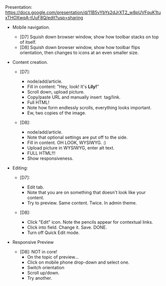 Presentation: https://docs.google.com/presentation/d/11B5vYbYs2dJrXT2_w8pUVFquK1tuxTHOXwqA-tUuF8Q/edit?usp=sharing

- Mobile navigation.
  - [D7] Squish down browser window, show how toolbar stacks on top of itself.
  - [D8] Squish down browser window, show how toolbar flips orientation, then
         changes to icons at an even smaller size.

- Content creation.
  - [D7]:
    - node/add/article.
    - Fill in content: "Hey, look! It's <strong>Lily!</strong>"
    - Scroll down, upload picture.
    - Copy/paste URL and manually insert <img> tag/link.
    - Full HTML!
    - Note how form endlessly scrolls, everything looks important.
    - Ew, two copies of the image.

  - [D8]:
    - node/add/article.
    - Note that optional settings are put off to the side.
    - Fill in content. OH LOOK, WYSIWYG. :)
    - Upload picture in WYSIWYG, enter alt text.
    - FULL HTML!!!
    - Show responsiveness.

- Editing:
  - [D7]:
    - Edit tab.
    - Note that you are on something that doesn't look like your content.
    - Try to preview. Same content. Twice. In admin theme.

  - [D8]:
    - Click "Edit" icon. Note the pencils appear for contextual links.
    - Click into field. Change it. Save. DONE.
    - Turn off Quick Edit mode.

- Responsive Preview
  - [D8]: NOT in core!
    - On the topic of preview...
    - Click on mobile phone drop-down and select one.
    - Switch orientation
    - Scroll up/down.
    - Try another.

